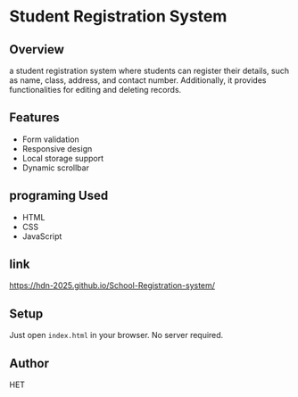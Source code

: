 # Student Registration System

## Overview
a student registration system where students can register their details,
such as name, class, address, and contact number. Additionally, it provides 
functionalities for editing and deleting records. 

## Features
- Form validation
- Responsive design
- Local storage support
- Dynamic scrollbar
  

## programing Used
- HTML
- CSS
- JavaScript
## link
https://hdn-2025.github.io/School-Registration-system/
## Setup
Just open `index.html` in your browser. No server required.

## Author

HET
